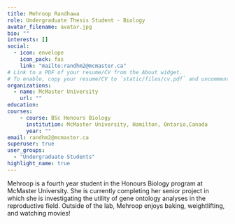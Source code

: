 ```yaml
---
title: Mehroop Randhawa
role: Undergraduate Thesis Student - Biology
avatar_filename: avatar.jpg
bio: ""
interests: []
social:
  - icon: envelope
    icon_pack: fas
    link: "mailto:randhm2@mcmaster.ca"
# Link to a PDF of your resume/CV from the About widget.
# To enable, copy your resume/CV to `static/files/cv.pdf` and uncomment the lines below.
organizations:
  - name: McMaster University
    url: ""
education:
courses:
    - course: BSc Honours Biology
      institution: McMaster University, Hamilton, Ontario,Canada
      year: ""
email: randhm2@mcmaster.ca
superuser: true
user_groups:
  - "Undergraduate Students"
highlight_name: true
---
```

Mehroop is a fourth year student in the Honours Biology program at McMaster University. She is currently completing her senior project in which she is investigating the utility of gene ontology analyses in the reproductive field. Outside of the lab, Mehroop enjoys baking, weightlifting, and watching movies!

